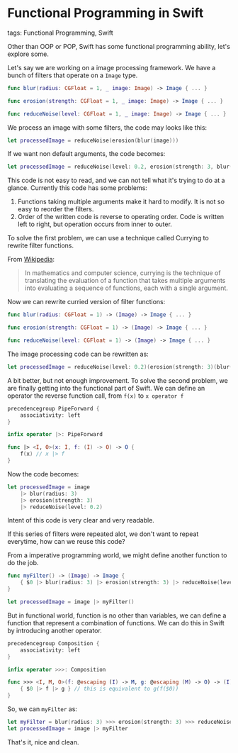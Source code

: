 # Functional Programming in Swift

tags: Functional Programming, Swift

Other than OOP or POP, Swift has some functional programming ability, let's explore some.

Let's say we are working on a image processing framework. We have a bunch of filters that operate on a `Image` type.

``` Swift
func blur(radius: CGFloat = 1, _ image: Image) -> Image { ... }

func erosion(strength: CGFloat = 1, _ image: Image) -> Image { ... }

func reduceNoise(level: CGFloat = 1, _ image: Image) -> Image { ... }
```

We process an image with some filters, the code may looks like this:

``` Swift
let processedImage = reduceNoise(erosion(blur(image)))
```

If we want non default arguments, the code becomes:

``` Swift
let processedImage = reduceNoise(level: 0.2, erosion(strength: 3, blur(radius: 5, image)))
```

This code is not easy to read, and we can not tell what it's trying to do at a glance. Currently this code has some problems:

1. Functions taking multiple arguments make it hard to modify. It is not so easy to reorder the filters.
2. Order of the written code is reverse to operating order. Code is written left to right, but operation occurs from inner to outer.

To solve the first problem, we can use a technique called Currying to rewrite filter functions.

From [Wikipedia](https://en.wikipedia.org/wiki/Currying):

> In mathematics and computer science, currying is the technique of translating the evaluation of a function that takes multiple arguments into evaluating a sequence of functions, each with a single argument.

Now we can rewrite curried version of filter functions:

``` Swift
func blur(radius: CGFloat = 1) -> (Image) -> Image { ... }

func erosion(strength: CGFloat = 1) -> (Image) -> Image { ... }

func reduceNoise(level: CGFloat = 1) -> (Image) -> Image { ... }
```

The image processing code can be rewritten as:

``` Swift
let processedImage = reduceNoise(level: 0.2)(erosion(strength: 3)(blur(radius: 5)(image)))
```

A bit better, but not enough improvement. To solve the second problem, we are finally getting into the functional part of Swift. We can define an operator the reverse function call, from `f(x)` to `x operator f`

``` Swift
precedencegroup PipeForward {
    associativity: left
}

infix operator |>: PipeForward

func |> <I, O>(x: I, f: (I) -> O) -> O {
    f(x) // x |> f
}
```

Now the code becomes:

``` Swift
let processedImage = image
    |> blur(radius: 3)
    |> erosion(strength: 3)
    |> reduceNoise(level: 0.2)
```

Intent of this code is very clear and very readable.

If this series of filters were repeated alot, we don't want to repeat everytime, how can we reuse this code?

From a imperative programming world, we might define another function to do the job.

``` Swift
func myFilter() -> (Image) -> Image {
    { $0 |> blur(radius: 3) |> erosion(strength: 3) |> reduceNoise(level: 0.2) }
}

let processedImage = image |> myFilter()
```

But in functional world, function is no other than variables, we can define a function that represent a combination of functions. We can do this in Swift by introducing another operator.

``` Swift
precedencegroup Composition {
    associativity: left
}

infix operator >>>: Composition

func >>> <I, M, O>(f: @escaping (I) -> M, g: @escaping (M) -> O) -> (I) -> O {
    { $0 |> f |> g } // this is equivalent to g(f($0))
}
```

So, we can `myFilter` as:

``` Swift
let myFilter = blur(radius: 3) >>> erosion(strength: 3) >>> reduceNoise(level: 0.2)
let processedImage = image |> myFilter
```

That's it, nice and clean.